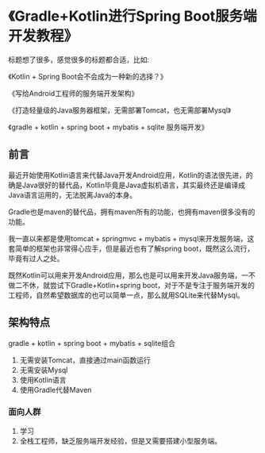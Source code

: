 # 《Gradle+Kotlin进行Spring Boot服务端开发教程》

标题想了很多，感觉很多的标题都合适，比如:

《Kotlin + Spring Boot会不会成为一种新的选择？》

《写给Android工程师的服务端开发架构》

《打造轻量级的Java服务器框架，无需部署Tomcat，也无需部署Mysql》

《gradle + kotlin + spring boot + mybatis + sqlite 服务端开发》



## 前言
最近开始使用Kotlin语言来代替Java开发Android应用，Kotlin的语法很先进，的确是Java很好的替代品，Kotlin毕竟是Java虚拟机语言，其实最终还是编译成Java语言运用的，无法脱离Java的本身。

Gradle也是maven的替代品，拥有maven所有的功能，也拥有maven很多没有的功能。

我一直以来都是使用tomcat + springmvc + mybatis + mysql来开发服务端，这套简单的框架也非常得心应手，但是最近也有了解spring boot，既然这么流行，毕竟有过人之处。

既然Kotlin可以用来开发Android应用，那么也是可以用来开发Java服务端，一不做二不休，就尝试下Gradle+Kotlin+spring boot，对于不是专注于服务端开发的工程师，自然希望数据库的也可以简单一点，那么就用SQLite来代替Mysql。


## 架构特点
gradle + kotlin + spring boot + mybatis + sqlite组合
1. 无需安装Tomcat，直接通过main函数运行
2. 无需安装Mysql
3. 使用Kotlin语言
4. 使用Gradle代替Maven

### 面向人群
1. 学习
2. 全栈工程师，缺乏服务端开发经验，但是又需要搭建小型服务端。